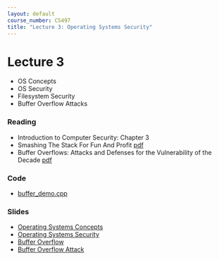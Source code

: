 ```yaml
---
layout: default
course_number: CS497
title: "Lecture 3: Operating Systems Security"
---
```


# Lecture 3

- OS Concepts
- OS Security
- Filesystem Security
- Buffer Overflow Attacks

### Reading 

- Introduction to Computer Security: Chapter 3
- Smashing The Stack For Fun And Profit [pdf](http://www-inst.eecs.berkeley.edu/~cs161/fa08/papers/stack_smashing.pdf)
- Buffer Overflows: Attacks and Defenses for the Vulnerability of the Decade [pdf](cowan.pdf)

### Code 
- [buffer_demo.cpp](buffer_demo.cpp)

### Slides

- [Operating Systems Concepts](Ch03-OS.pdf)
- [Operating Systems Security](Ch03-OSSec.pdf)
- [Buffer Overflow](Ch03-BufferOverflow.pdf)
- [Buffer Overflow Attack](Buffer_Overflow.pdf)
